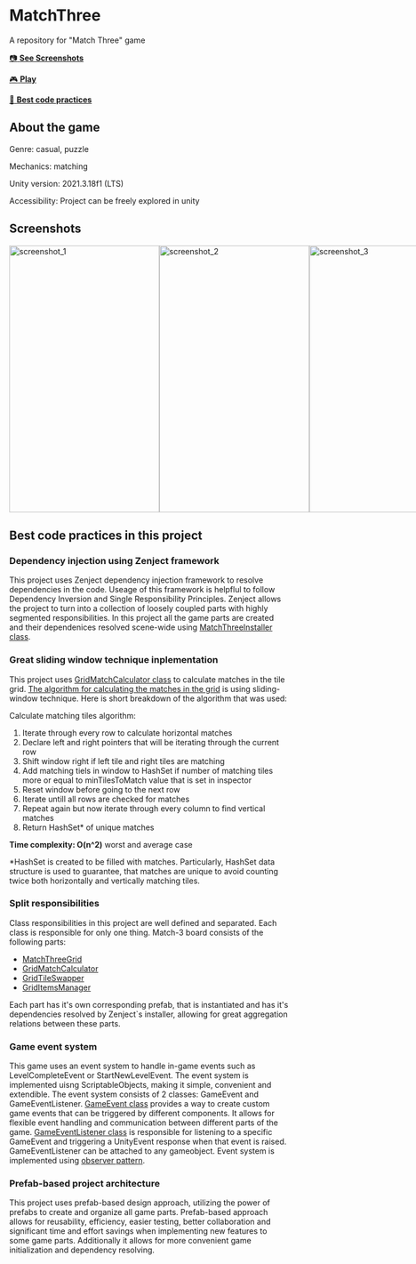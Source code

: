# MatchThree
A repository for "Match Three" game

[:camera: **See Screenshots**](#screenshots)

[:video_game: **Play**](https://play.google.com/store/apps/details?id=com.YankeeZulu.MatchTiles)

[:100: **Best code practices**](#best-code-practices-in-this-project)

## About the game
Genre: casual, puzzle

Mechanics: matching

Unity version: 2021.3.18f1 (LTS)

Accessibility: Project can be freely explored in unity

## Screenshots
<div style="display:flex;">
  <img src="https://github.com/YankeeZuluDev/MatchThree/assets/129124150/50b11fa5-cabb-4e56-b7cf-821a61914569" alt="screenshot_1" width="270" height="480">
  <img src="https://github.com/YankeeZuluDev/MatchThree/assets/129124150/20dfb460-4715-49f1-ad81-9143bc0ce792" alt="screenshot_2" width="270" height="480">
  <img src="https://github.com/YankeeZuluDev/MatchThree/assets/129124150/a992fbad-6951-4cf4-b893-ad35f541d9d4" alt="screenshot_3" width="270" height="480">
</div>

## Best сode practices in this project

### Dependency injection using Zenject framework
This project uses Zenject dependency injection framework to resolve dependencies in the code. Useage of this framework is helpflul to follow Dependency Inversion and Single Responsibility Principles. Zenject allows the project to turn into a collection of loosely coupled parts with highly segmented responsibilities. In this project all the game parts are created and their dependenices resolved scene-wide using [MatchThreeInstaller class](https://github.com/YankeeZuluDev/MatchThree/blob/main/Assets/Scripts/Installers/MatchThreeInstaller.cs).

### Great sliding window technique inplementation
This project uses [GridMatchCalculator class](https://github.com/YankeeZuluDev/MatchThree/blob/main/Assets/Scripts/MatchThreeGrid/GridMatchCalculator.cs) to calculate matches in the tile grid. [The algorithm for calculating the matches in the grid](https://github.com/YankeeZuluDev/MatchThree/blob/0cfa622b094a41b9b341866270ac7b3d3b0b4475/Assets/Scripts/MatchThreeGrid/GridMatchCalculator.cs#L114C42-L114C42) is using sliding-window technique. Here is short breakdown of the algorithm that was used:

  Calculate matching tiles algorithm:
  1. Iterate through every row to calculate horizontal matches
  1. Declare left and right pointers that will be iterating through the current row
  2. Shift window right if left tile and right tiles are matching
  3. Add matching tiels in window to HashSet if number of matching tiles more or equal to minTilesToMatch value that is set in inspector
  4. Reset window before going to the next row
  5. Iterate untill all rows are checked for matches
  6. Repeat again but now iterate through every column to find vertical matches
  7. Return HashSet* of unique matches
     
**Time complexity: O(n^2)** worst and average case

*HashSet is created to be filled with matches. Particularly, HashSet data structure is used to guarantee, that matches are unique to avoid counting twice both horizontally and vertically matching tiles.

### Split responsibilities
Class responsibilities in this project are well defined and separated. Each class is responsible for only one thing. Match-3 board consists of the following parts:
* [MatchThreeGrid](https://github.com/YankeeZuluDev/MatchThree/blob/main/Assets/Scripts/MatchThreeGrid/MatchThreeGrid.cs)
* [GridMatchCalculator](https://github.com/YankeeZuluDev/MatchThree/blob/main/Assets/Scripts/MatchThreeGrid/GridMatchCalculator.cs)
* [GridTileSwapper](https://github.com/YankeeZuluDev/MatchThree/blob/main/Assets/Scripts/MatchThreeGrid/GridTileSwapper.cs)
* [GridItemsManager](https://github.com/YankeeZuluDev/MatchThree/blob/main/Assets/Scripts/MatchThreeGrid/GridItemsManager.cs)

Each part has it's own corresponding prefab, that is instantiated and has it's dependencies resolved by Zenject`s installer, allowing for great aggregation relations between these parts.

### Game event system
This game uses an event system to handle in-game events such as LevelCompleteEvent or StartNewLevelEvent. The event system is implemented uisng ScriptableObjects, making it simple, convenient and extendible. The event system consists of 2 classes: GameEvent and GameEventListener. [GameEvent class](https://github.com/YankeeZuluDev/MatchThree/blob/main/Assets/Scripts/Events/GameEvent.cs) provides a way to create custom game events that can be triggered by different components. It allows for flexible event handling and communication between different parts of the game. [GameEventListener class](https://github.com/YankeeZuluDev/MatchThree/blob/main/Assets/Scripts/Events/GameEventListener.cs) is responsible for listening to a specific GameEvent and triggering a UnityEvent response when that event is raised. GameEventListener can be attached to any gameobject. Event system is implemented using [observer pattern](https://en.wikipedia.org/wiki/Observer_pattern).

### Prefab-based project architecture
This project uses prefab-based design approach, utilizing the power of prefabs to create and organize all game parts. Prefab-based approach allows for reusability, efficiency, easier testing, better collaboration and significant time and effort savings when implementing new features to some game parts. Additionally it allows for more convenient game initialization and dependency resolving.
